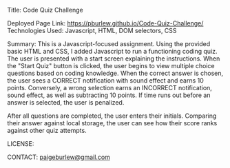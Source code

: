 
Title: Code Quiz Challenge

Deployed Page Link: https://pburlew.github.io/Code-Quiz-Challenge/
Technologies Used:
Javascript, HTML, DOM selectors, CSS

Summary: This is a Javascript-focused assignment. Using the provided basic HTML and CSS, I added Javascript to run a functioning coding quiz. The user is presented with a start screen explaining the instructions. When the "Start Quiz" button is clicked, the user begins to view multiple choice questions based on coding knowledge. When the correct answer is chosen, the user sees a CORRECT notification with sound effect and earns 10 points. Conversely, a wrong selection earns an INCORRECT notification, sound effect, as well as subtracting 10 points. If time runs out before an answer is selected, the user is penalized. 

After all questions are completed, the user enters their initials. Comparing their answer against local storage, the user can see how their score ranks against other quiz attempts. 


LICENSE: 

CONTACT: paigeburlew@gmail.com 